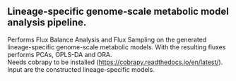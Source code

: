 ## Lineage-specific genome-scale metabolic model analysis pipeline.
Performs Flux Balance Analysis and Flux Sampling on the generated lineage-specific genome-scale metabolic models. With the resulting fluxes performs PCAs, OPLS-DA and ORA. <br>
Needs cobrapy to be installed (https://cobrapy.readthedocs.io/en/latest/). Input are the constructed lineage-specific models.  
